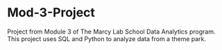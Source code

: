 # Mod-3-Project
Project from Module 3 of The Marcy Lab School Data Analytics program. This project uses SQL and Python to analyze data from a theme park.
